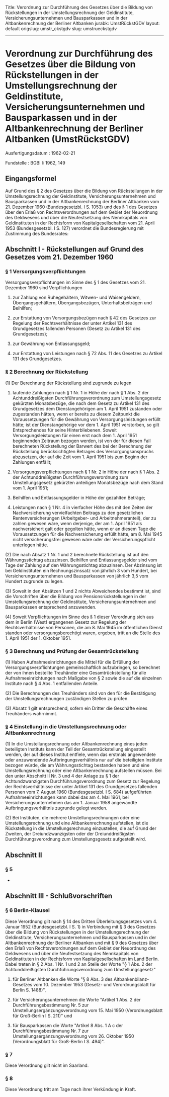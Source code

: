 Title: Verordnung zur Durchführung des Gesetzes über die Bildung von Rückstellungen
  in der Umstellungsrechnung der Geldinstitute, Versicherungsunternehmen und Bausparkassen
  und in der Altbankenrechnung der Berliner Altbanken
jurabk: UmstRückstGDV
layout: default
origslug: umstr_ckstgdv
slug: umstrueckstgdv

---

# Verordnung zur Durchführung des Gesetzes über die Bildung von Rückstellungen in der Umstellungsrechnung der Geldinstitute, Versicherungsunternehmen und Bausparkassen und in der Altbankenrechnung der Berliner Altbanken (UmstRückstGDV)

Ausfertigungsdatum
:   1962-02-21

Fundstelle
:   BGBl I: 1962, 149



## Eingangsformel

Auf Grund des § 2 des Gesetzes über die Bildung von Rückstellungen in
der Umstellungsrechnung der Geldinstitute, Versicherungsunternehmen
und Bausparkassen und in der Altbankenrechnung der Berliner Altbanken
vom 21. Dezember 1960 (Bundesgesetzbl. I S. 1053) und des § 1 des
Gesetzes über den Erlaß von Rechtsverordnungen auf dem Gebiet der
Neuordnung des Geldwesens und über die Neufestsetzung des Nennkapitals
von Geldinstituten in der Rechtsform von Kapitalgesellschaften vom 21.
April 1953 (Bundesgesetzbl. I S. 127) verordnet die Bundesregierung
mit Zustimmung des Bundesrates:


## Abschnitt I - Rückstellungen auf Grund des Gesetzes vom 21. Dezember 1960



### § 1 Versorgungsverpflichtungen

Versorgungsverpflichtungen im Sinne des § 1 des Gesetzes vom 21.
Dezember 1960 sind Verpflichtungen

1.  zur Zahlung von Ruhegehältern, Witwen- und Waisengeldern,
    Übergangsgehältern, Übergangsbezügen, Unterhaltsbeiträgen und
    Beihilfen;


2.  zur Erstattung von Versorgungsbezügen nach § 42 des Gesetzes zur
    Regelung der Rechtsverhältnisse der unter Artikel 131 des
    Grundgesetzes fallenden Personen (Gesetz zu Artikel 131 des
    Grundgesetzes);


3.  zur Gewährung von Entlassungsgeld;


4.  zur Erstattung von Leistungen nach § 72 Abs. 11 des Gesetzes zu
    Artikel 131 des Grundgesetzes.





### § 2 Berechnung der Rückstellung

(1) Der Berechnung der Rückstellung sind zugrunde zu legen

1.  laufende Zahlungen nach § 1 Nr. 1 in Höhe der nach § 1 Abs. 2 der
    Achtunddreißigsten Durchführungsverordnung zum Umstellungsgesetz
    gekürzten Monatsbezüge, die nach dem Gesetz zu Artikel 131 des
    Grundgesetzes dem Dienstangehörigen am 1. April 1951 zustanden oder
    zugestanden hätten, wenn er bereits zu diesem Zeitpunkt die
    Voraussetzungen für die Gewährung von Versorgungsleistungen erfüllt
    hätte; ist der Dienstangehörige vor dem 1. April 1951 verstorben, so
    gilt Entsprechendes für seine Hinterbliebenen. Soweit
    Versorgungsleistungen für einen erst nach dem 1. April 1951
    beginnenden Zeitraum bezogen werden, ist von der für diesen Fall
    berechneten Rückstellung der Barwert des bei der Berechnung der
    Rückstellung berücksichtigten Betrages des Versorgungsanspruchs
    abzusetzen, der auf die Zeit vom 1. April 1951 bis zum Beginn der
    Zahlungen entfällt;


2.  Versorgungsverpflichtungen nach § 1 Nr. 2 in Höhe der nach § 1 Abs. 2
    der Achtunddreißigsten Durchführungsverordnung zum Umstellungsgesetz
    gekürzten anteiligen Monatsbezüge nach dem Stand vom 1. April 1951;


3.  Beihilfen und Entlassungsgelder in Höhe der gezahlten Beträge;


4.  Leistungen nach § 1 Nr. 4 in vierfacher Höhe des mit den Zeiten der
    Nachversicherung vervielfachten Beitrags zu den gesetzlichen
    Rentenversicherungen (Arbeitgeber- und Arbeitnehmeranteil), der zu
    zahlen gewesen wäre, wenn derjenige, der am 1. April 1951 als
    nachversichert galt oder gegolten hätte, wenn er an diesem Tage die
    Voraussetzungen für die Nachversicherung erfüllt hätte, am 8. Mai 1945
    nicht versicherungsfrei gewesen wäre oder der Versicherungspflicht
    unterlegen hätte.




(2) Die nach Absatz 1 Nr. 1 und 2 berechnete Rückstellung ist auf den
Währungsstichtag abzuzinsen. Beihilfen und Entlassungsgelder sind vom
Tage der Zahlung auf den Währungsstichtag abzuzinsen. Der Abzinsung
ist bei Geldinstituten ein Rechnungszinssatz von jährlich 3 vom
Hundert, bei Versicherungsunternehmen und Bausparkassen von jährlich
3,5 vom Hundert zugrunde zu legen.

(3) Soweit in den Absätzen 1 und 2 nichts Abweichendes bestimmt ist,
sind die Vorschriften über die Bildung von Pensionsrückstellungen in
der Umstellungsrechnung der Geldinstitute, Versicherungsunternehmen
und Bausparkassen entsprechend anzuwenden.

(4) Soweit Verpflichtungen im Sinne des § 1 dieser Verordnung sich aus
dem in Berlin (West) ergangenen Gesetz zur Regelung der
Rechtsverhältnisse von Personen, die am 8. Mai 1945 im öffentlichen
Dienst standen oder versorgungsberechtigt waren, ergeben, tritt an die
Stelle des 1. April 1951 der 1. Oktober 1951.


### § 3 Berechnung und Prüfung der Gesamtrückstellung

(1) Haben Aufnahmeeinrichtungen die Mittel für die Erfüllung der
Versorgungsverpflichtungen gemeinschaftlich aufzubringen, so berechnet
der von ihnen bestellte Treuhänder eine Gesamtrückstellung für alle
Aufnahmeeinrichtungen nach Maßgabe von § 2 sowie die auf die einzelnen
Institute nach § 4 Abs. 1 entfallenden Anteile.

(2) Die Berechnungen des Treuhänders sind von den für die Bestätigung
der Umstellungsrechnungen zuständigen Stellen zu prüfen.

(3) Absatz 1 gilt entsprechend, sofern ein Dritter die Geschäfte eines
Treuhänders wahrnimmt.


### § 4 Einstellung in die Umstellungsrechnung oder Altbankenrechnung

(1) In die Umstellungsrechnung oder Altbankenrechnung eines jeden
beteiligten Instituts kann der Teil der Gesamtrückstellung eingestellt
werden, der auf dieses Institut entfiele, wenn das erstmals
angewendete oder anzuwendende Aufbringungsverhältnis nur auf die
beteiligten Institute bezogen würde, die am Währungsstichtag bestanden
haben und eine Umstellungsrechnung oder eine Altbankenrechnung
aufstellen müssen. Bei den unter Abschnitt II Nr. 3 und 4 der Anlage
zu § 1 der Achtundzwanzigsten Durchführungsverordnung zum Gesetz zur
Regelung der Rechtsverhältnisse der unter Artikel 131 des
Grundgesetzes fallenden Personen vom 7. August 1960 (Bundesgesetzbl. I
S. 684) aufgeführten Aufnahmeeinrichtungen kann dabei das am 4. Mai
1961, bei Versicherungsunternehmen das am 1. Januar 1958 angewandte
Aufbringungsverhältnis zugrunde gelegt werden.

(2) Bei Instituten, die mehrere Umstellungsrechnungen oder eine
Umstellungsrechnung und eine Altbankenrechnung aufstellen, ist die
Rückstellung in die Umstellungsrechnung einzustellen, die auf Grund
der Zweiten, der Dreiundzwanzigsten oder der Dreiunddreißigsten
Durchführungsverordnung zum Umstellungsgesetz aufgestellt wird.


## Abschnitt II



### § 5

-


## Abschnitt III - Schlußvorschriften



### § 6 Berlin-Klausel

Diese Verordnung gilt nach § 14 des Dritten Überleitungsgesetzes vom
4\. Januar 1952 (Bundesgesetzbl. I S. 1) in Verbindung mit § 3 des
Gesetzes über die Bildung von Rückstellungen in der
Umstellungsrechnung der Geldinstitute, Versicherungsunternehmen und
Bausparkassen und in der Altbankenrechnung der Berliner Altbanken und
mit § 9 des Gesetzes über den Erlaß von Rechtsverordnungen auf dem
Gebiet der Neuordnung des Geldwesens und über die Neufestsetzung des
Nennkapitals von Geldinstituten in der Rechtsform von
Kapitalgesellschaften im Land Berlin. Dabei treten in § 2 Abs. 1 Nr. 1
und 2 an Stelle der Worte "§ 1 Abs. 2 der Achtunddreißigsten
Durchführungsverordnung zum Umstellungsgesetz"

1.  für Berliner Altbanken die Worte "§ 8 Abs. 3 des Altbankenbilanz-
    Gesetzes vom 10. Dezember 1953 (Gesetz- und Verordnungsblatt für
    Berlin S. 1488)",


2.  für Versicherungsunternehmen die Worte "Artikel 1 Abs. 2 der
    Durchführungsbestimmung Nr. 5 zur Umstellungsergänzungsverordnung vom
    15\. Mai 1950 (Verordnungsblatt für Groß-Berlin I S. 211)" und


3.  für Bausparkassen die Worte "Artikel 8 Abs. 1 A c der
    Durchführungsbestimmung Nr. 7 zur Umstellungsergänzungsverordnung vom
    26\. Oktober 1950 (Verordnungsblatt für Groß-Berlin I S. 494)".





### § 7

Diese Verordnung gilt nicht im Saarland.


### § 8

Diese Verordnung tritt am Tage nach ihrer Verkündung in Kraft.

